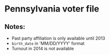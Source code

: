 # Pennsylvania voter file

## Notes:

- Past party affiliation is only available until 2013
- `birth_date` in 'MM/DD/YYYY' format
- Turnout in 2014 is not available